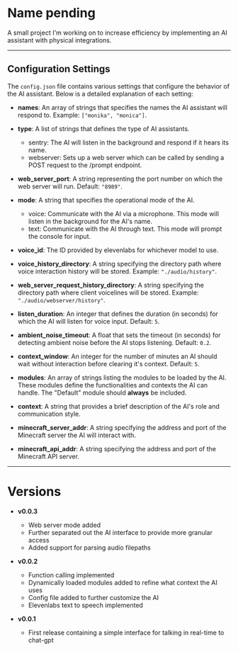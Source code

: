 # Name pending
A small project I'm working on to increase efficiency by implementing an AI assistant with physical integrations.

---

## Configuration Settings

The `config.json` file contains various settings that configure the behavior of the AI assistant. Below is a detailed explanation of each setting:

- **names**: An array of strings that specifies the names the AI assistant will respond to. Example: `["monika", "monica"]`.

- **type**: A list of strings that defines the type of AI assistants.
  - sentry: The AI will listen in the background and respond if it hears its name.
  - webserver: Sets up a web server which can be called by sending a POST request to the /prompt endpoint.

- **web_server_port**: A string representing the port number on which the web server will run. Default: `"8989"`.

- **mode**: A string that specifies the operational mode of the AI.
  - voice: Communicate with the AI via a microphone. This mode will listen in the background for the AI's name.
  - text: Communicate with the AI through text. This mode will prompt the console for input.

- **voice_id**: The ID provided by elevenlabs for whichever model to use.

- **voice_history_directory**: A string specifying the directory path where voice interaction history will be stored. Example: `"./audio/history"`.

- **web_server_request_history_directory**: A string specifying the directory path where client voicelines will be stored. Example: `"./audio/webserver/history"`.

- **listen_duration**: An integer that defines the duration (in seconds) for which the AI will listen for voice input. Default: `5`.

- **ambient_noise_timeout**: A float that sets the timeout (in seconds) for detecting ambient noise before the AI stops listening. Default: `0.2`.

- **context_window**: An integer for the number of minutes an AI should wait without interaction before clearing it's context. Default: `5`.

- **modules**: An array of strings listing the modules to be loaded by the AI. These modules define the functionalities and contexts the AI can handle. The "Default" module should **always** be included.

- **context**: A string that provides a brief description of the AI's role and communication style.

- **minecraft_server_addr**: A string specifying the address and port of the Minecraft server the AI will interact with.

- **minecraft_api_addr**: A string specifying the address and port of the Minecraft API server.

---

# Versions
* **v0.0.3**
  * Web server mode added
  * Further separated out the AI interface to provide more granular access
  * Added support for parsing audio filepaths
  
* **v0.0.2**
  * Function calling implemented
  * Dynamically loaded modules added to refine what context the AI uses
  * Config file added to further customize the AI
  * Elevenlabs text to speech implemented

* **v0.0.1**
  * First release containing a simple interface for talking in real-time to chat-gpt